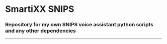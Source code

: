 # **SmartiXX SNIPS**
### Repository for my own SNIPS voice assistant python scripts and any other dependencies

****